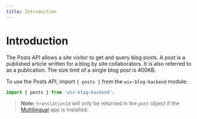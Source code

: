```yaml
---
title: Introduction
---
```


# Introduction


The Posts API allows a site visitor to get and query blog posts.
A post is a published article written for a blog by site collaborators. 
It is also referred to as a publication. The size limit of a single blog post is 400KB.

To use the Posts API, import `{ posts }` from the `wix-blog-backend` module:

```javascript
import { posts } from 'wix-blog-backend';
```

> **Note:** `translationId` will only be returned in the `post` object if the
[Multilingual](https://support.wix.com/en/article/wix-multilingual-an-overview) app is installed.
